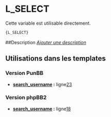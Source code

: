 # L_SELECT


Cette variable est utilisable directement.

```html
{L_SELECT}
```

##Description
[*Ajouter une description*](https://fa-tvars.appspot.com/var/L_SELECT)

## Utilisations dans les templates

### Version PunBB
* __[search_username](../tpl/var/punbb/search_username.md#readme) :__ ligne[23](../tpl/src/punbb/search_username.tpl#L23)

### Version phpBB2
* __[search_username](../tpl/var/subsilver/search_username.md#readme) :__ ligne[18](../tpl/src/subsilver/search_username.tpl#L18)